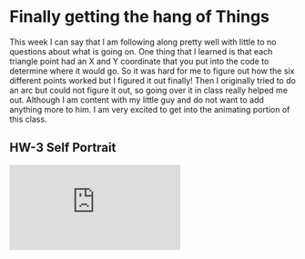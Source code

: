 # Finally getting the hang of Things

This week I can say that I am following along pretty well with little to no questions about what is going on. One thing that I learned is that each triangle point had an X and Y coordinate that you put into the code to determine where it would go. So it was hard for me to figure out how the six different points worked but I figured it out finally! Then I originally tried to do an arc but could not figure it out, so going over it in class really helped me out. Although I am content with my little guy and do not want to add anything more to him. I am very excited to get into the animating portion of this class.

## HW-3 Self Portrait

![My Cartoon Guy](https://github.com/Audie-12/191-work/tree/master/HW-3/index.html)
